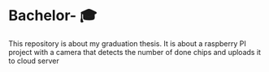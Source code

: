 # Bachelor- 🎓
This repository is about my graduation thesis. It is about a raspberry PI project with a camera that detects the number of done chips and uploads it to cloud server
